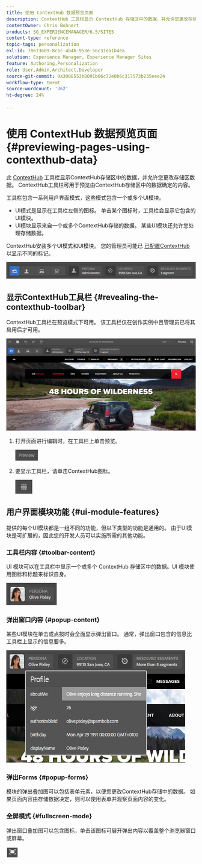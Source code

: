 ```yaml
---
title: 使用 ContextHub 数据预览页面
description: ContextHub 工具栏显示 ContextHub 存储区中的数据，并允许您更改存储区数据，该工具栏可用于预览内容
contentOwner: Chris Bohnert
products: SG_EXPERIENCEMANAGER/6.5/SITES
content-type: reference
topic-tags: personalization
exl-id: 78673609-8cbc-4b4b-953e-56c31ea1b4ea
solution: Experience Manager, Experience Manager Sites
feature: Authoring,Personalization
role: User,Admin,Architect,Developer
source-git-commit: 9a3008553b8091b66c72e0b6c317573b235eee24
workflow-type: tm+mt
source-wordcount: '362'
ht-degree: 24%

---
```


# 使用 ContextHub 数据预览页面{#previewing-pages-using-contexthub-data}

此 [ContextHub](/help/sites-developing/contexthub.md) 工具栏显示ContextHub存储区中的数据，并允许您更改存储区数据。 ContextHub工具栏可用于预览由ContextHub存储区中的数据确定的内容。

工具栏包含一系列用户界面模式，这些模式包含一个或多个UI模块。

* UI模式是显示在工具栏左侧的图标。 单击某个图标时，工具栏会显示它包含的UI模块。
* UI模块显示来自一个或多个ContextHub存储的数据。 某些UI模块还允许您处理存储数据。

ContextHub安装多个UI模式和UI模块。 您的管理员可能已 [已配置ContextHub](/help/sites-developing/ch-configuring.md) 以显示不同的标记。

![screen_shot_2018-03-23at093446](assets/screen_shot_2018-03-23at093446.png)

## 显示ContextHub工具栏 {#revealing-the-contexthub-toolbar}

ContextHub工具栏在预览模式下可用。 该工具栏仅在创作实例中且管理员已将其启用后才可用。

![screen_shot_2018-03-23at093730](assets/screen_shot_2018-03-23at093730.png)

1. 打开页面进行编辑时，在工具栏上单击预览。

   ![chlimage_1-219](assets/chlimage_1-219.png)

1. 要显示工具栏，请单击ContextHub图标。

   ![上下文中心](do-not-localize/screen_shot_2018-03-23at093621.png)

## 用户界面模块功能 {#ui-module-features}

提供的每个UI模块都是一组不同的功能，但以下类型的功能是通用的。 由于UI模块是可扩展的，因此您的开发人员可以实施所需的其他功能。

### 工具栏内容 {#toolbar-content}

UI 模块可以在工具栏中显示一个或多个 ContextHub 存储区中的数据。UI 模块使用图标和标题来标识自身。

![screen_shot_2018-03-23at093936](assets/screen_shot_2018-03-23at093936.png)

### 弹出窗口内容 {#popup-content}

某些UI模块在单击或点按时会全面显示弹出窗口。 通常，弹出窗口包含的信息比工具栏上显示的信息要多。

![screen_shot_2018-03-23at094003](assets/screen_shot_2018-03-23at094003.png)

### 弹出Forms {#popup-forms}

模块的弹出叠加图可以包括表单元素，以便您更改ContextHub存储中的数据。 如果页面内容由存储数据决定，则可以使用表单并观察页面内容的变化。

### 全屏模式 {#fullscreen-mode}

弹出窗口叠加图可以包含图标，单击该图标可展开弹出内容以覆盖整个浏览器窗口或屏幕。

![全屏](do-not-localize/chlimage_1-18.png)
